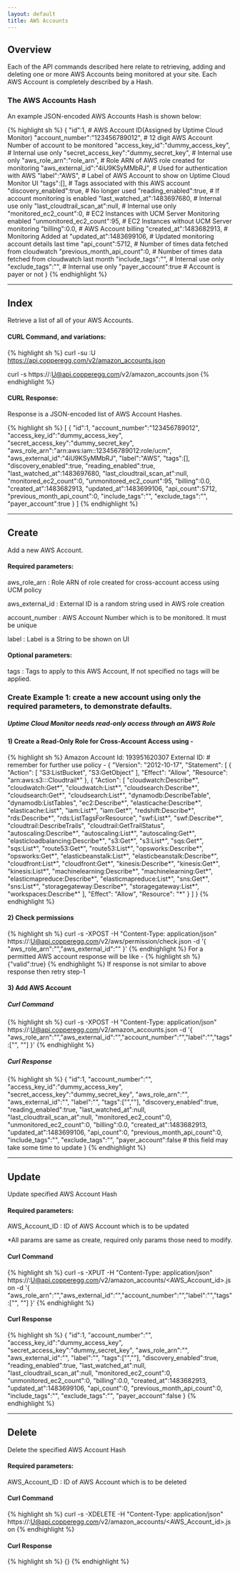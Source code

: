 ```yaml
---
layout: default
title: AWS Accounts
---
```


## Overview

Each of the API commands described here relate to retrieving, adding and deleting one or more AWS Accounts being monitored at your site.
Each AWS Account is completely described by a Hash.

### The AWS Accounts Hash

An example JSON-encoded AWS Accounts Hash is shown below:

{% highlight sh %}
{
    "id":1,                                     # AWS Account ID(Assigned by Uptime Cloud Monitor)
    "account_number":"123456789012",            # 12 digit AWS Account Number of account to be monitored
    "access_key_id":"dummy_access_key",         # Internal use only
    "secret_access_key":"dummy_secret_key",     # Internal use only
    "aws_role_arn":"role_arn",                  # Role ARN of AWS role created for monitoring
    "aws_external_id":"4iU9KSyMMbRJ",           # Used for authentication with AWS
    "label":"AWS",                              # Label of AWS Account to show on Uptime Cloud Monitor UI
    "tags":[],                                  # Tags associated with this AWS account
    "discovery_enabled":true,                   # No longer used
    "reading_enabled":true,                     # If account monitoring is enabled
    "last_watched_at":1483697680,               # Internal use only
    "last_cloudtrail_scan_at":null,             # Internal use only
    "monitored_ec2_count":0,                    # EC2 Instances with UCM Server Monitoring enabled
    "unmonitored_ec2_count":95,                 # EC2 Instances without UCM Server monitoring
    "billing":0.0,                              # AWS Account billing
    "created_at":1483682913,                    # Monitoring Added at
    "updated_at":1483699106,                    # Updated monitoring account details last time
    "api_count":5712,                           # Number of times data fetched from cloudwatch
    "previous_month_api_count":0,               # Number of times data fetched from cloudwatch last month
    "include_tags":"",                          # Internal use only
    "exclude_tags":"",                          # Internal use only
    "payer_account":true                        # Account is payer or not
}
{% endhighlight %}

------

## Index

Retrieve a list of all of your AWS Accounts.

#### CURL Command, and variations:
{% highlight sh %}
curl -su <APIKEY>:U https://api.copperegg.com/v2/amazon_accounts.json

curl -s https://<APIKEY>:U@api.copperegg.com/v2/amazon_accounts.json
{% endhighlight %}


#### CURL Response:
Response is a JSON-encoded list of AWS Account Hashes.

{% highlight sh %}
[
    {
        "id":1,
        "account_number":"123456789012",
        "access_key_id":"dummy_access_key",
        "secret_access_key":"dummy_secret_key",
        "aws_role_arn":"arn:aws:iam::123456789012:role/ucm",
        "aws_external_id":"4iU9KSyMMbRJ",
        "label":"AWS",
        "tags":[],
        "discovery_enabled":true,
        "reading_enabled":true,
        "last_watched_at":1483697680,
        "last_cloudtrail_scan_at":null,
        "monitored_ec2_count":0,
        "unmonitored_ec2_count":95,
        "billing":0.0,
        "created_at":1483682913,
        "updated_at":1483699106,
        "api_count":5712,
        "previous_month_api_count":0,
        "include_tags":"",
        "exclude_tags":"",
        "payer_account":true
    }
]
{% endhighlight %}

------

## Create

Add a new AWS Account.

#### Required parameters:

aws_role_arn
: Role ARN of role created for cross-account access using UCM policy

aws_external_id
: External ID is a random string used in AWS role creation

account_number
: AWS Account Number which is to be monitored. It must be unique

label
: Label is a String to be shown on UI

#### Optional parameters:

tags
: Tags to apply to this AWS Account, If not specified no tags will be applied.

### Create Example 1: create a new account using only the required parameters, to demonstrate defaults.

##### Uptime Cloud Monitor needs read-only access through an AWS Role

#### 1) Create a Read-Only Role for Cross-Account Access using -
{% highlight sh %}
Amazon Account Id: 193951620307
External ID: <random string>  # remember for further use
policy -
{ "Version": "2012-10-17", "Statement": [ { "Action": [ "S3:ListBucket", "S3:GetObject" ], "Effect": "Allow", "Resource": "arn:aws:s3:::Cloudtrail*" }, { "Action": [ "cloudwatch:Describe*", "cloudwatch:Get*", "cloudwatch:List*", "cloudsearch:Describe*", "cloudsearch:Get*", "cloudsearch:List*", "dynamodb:DescribeTable", "dynamodb:ListTables", "ec2:Describe*", "elasticache:Describe*", "elasticache:List*", "iam:List*", "iam:Get*", "redshift:Describe*", "rds:Describe*", "rds:ListTagsForResource", "swf:List*", "swf:Describe*", "cloudtrail:DescribeTrails", "cloudtrail:GetTrailStatus", "autoscaling:Describe*", "autoscaling:List*", "autoscaling:Get*", "elasticloadbalancing:Describe*", "s3:Get*", "s3:List*", "sqs:Get*", "sqs:List*", "route53:Get*", "route53:List*", "opsworks:Describe*", "opsworks:Get*", "elasticbeanstalk:List*", "elasticbeanstalk:Describe*", "cloudfront:List*", "cloudfront:Get*", "kinesis:Describe*", "kinesis:Get*", "kinesis:List*", "machinelearning:Describe*", "machinelearning:Get*", "elasticmapreduce:Describe*", "elasticmapreduce:List*", "sns:Get*", "sns:List*", "storagegateway:Describe*", "storagegateway:List*", "workspaces:Describe*" ], "Effect": "Allow", "Resource": "*" } ] }
{% endhighlight %}

#### 2) Check permissions
{% highlight sh %}
curl -s -XPOST -H "Content-Type: application/json" https://<APIKEY>:U@api.copperegg.com/v2/aws/permission/check.json -d '{ "aws_role_arn":"<Role ARN>","aws_external_id":"<External ID>" }'
{% endhighlight %}
For a permitted AWS account response will be like -
{% highlight sh %}
{"valid":true}
{% endhighlight %}
If response is not similar to above response then retry step-1

#### 3) Add AWS Account

##### Curl Command
{% highlight sh %}
curl -s -XPOST -H "Content-Type: application/json" https://<APIKEY>:U@api.copperegg.com/v2/amazon_accounts.json -d '{ "aws_role_arn":"<Role ARN>","aws_external_id":"<External ID>","account_number":"<AWS Account Number>","label":"<LABEL>","tags":["<tag1>", "<tag2>"] }'
{% endhighlight %}

##### Curl Response
{% highlight sh %}
{
    "id":1,
    "account_number":"<Account Number>",
    "access_key_id":"dummy_access_key",
    "secret_access_key":"dummy_secret_key",
    "aws_role_arn":"<Role ARN>",
    "aws_external_id":"<External ID>",
    "label":"<LABEL>",
    "tags":["<tag1>","<tag2>"],
    "discovery_enabled":true,
    "reading_enabled":true,
    "last_watched_at":null,
    "last_cloudtrail_scan_at":null,
    "monitored_ec2_count":0,
    "unmonitored_ec2_count":0,
    "billing":0.0,
    "created_at":1483682913,
    "updated_at":1483699106,
    "api_count":0,
    "previous_month_api_count":0,
    "include_tags":"",
    "exclude_tags":"",
    "payer_account":false   # this field may take some time to update
}
{% endhighlight %}

------

## Update
Update specified AWS Account Hash

#### Required parameters:

AWS_Account_ID
:  ID of AWS Account which is to be updated

*All params are same as create, required only params those need to modify.

#### Curl Command

{% highlight sh %}
curl -s -XPUT -H "Content-Type: application/json" https://<APIKEY>:U@api.copperegg.com/v2/amazon_accounts/<AWS_Account_id>.json -d '{ "aws_role_arn":"<Role ARN>","aws_external_id":"<External ID>","account_number":"<AWS Account Number>","label":"<LABEL>","tags":["<tag1>", "<tag2>"] }'
{% endhighlight %}

#### Curl Response
{% highlight sh %}
{
    "id":1,
    "account_number":"<Account Number>",
    "access_key_id":"dummy_access_key",
    "secret_access_key":"dummy_secret_key",
    "aws_role_arn":"<Role ARN>",
    "aws_external_id":"<External ID>",
    "label":"<LABEL>",
    "tags":["<tag1>","<tag2>"],
    "discovery_enabled":true,
    "reading_enabled":true,
    "last_watched_at":null,
    "last_cloudtrail_scan_at":null,
    "monitored_ec2_count":0,
    "unmonitored_ec2_count":0,
    "billing":0.0,
    "created_at":1483682913,
    "updated_at":1483699106,
    "api_count":0,
    "previous_month_api_count":0,
    "include_tags":"",
    "exclude_tags":"",
    "payer_account":false
}
{% endhighlight %}

------

## Delete
Delete the specified AWS Account Hash

#### Required parameters:

AWS_Account_ID
: ID of AWS Account which is to be deleted

#### Curl Command

{% highlight sh %}
curl -s -XDELETE -H "Content-Type: application/json" https://<APIKEY>:U@api.copperegg.com/v2/amazon_accounts/<AWS_Account_id>.json
{% endhighlight %}

#### Curl Response

{% highlight sh %}
{}
{% endhighlight %}
